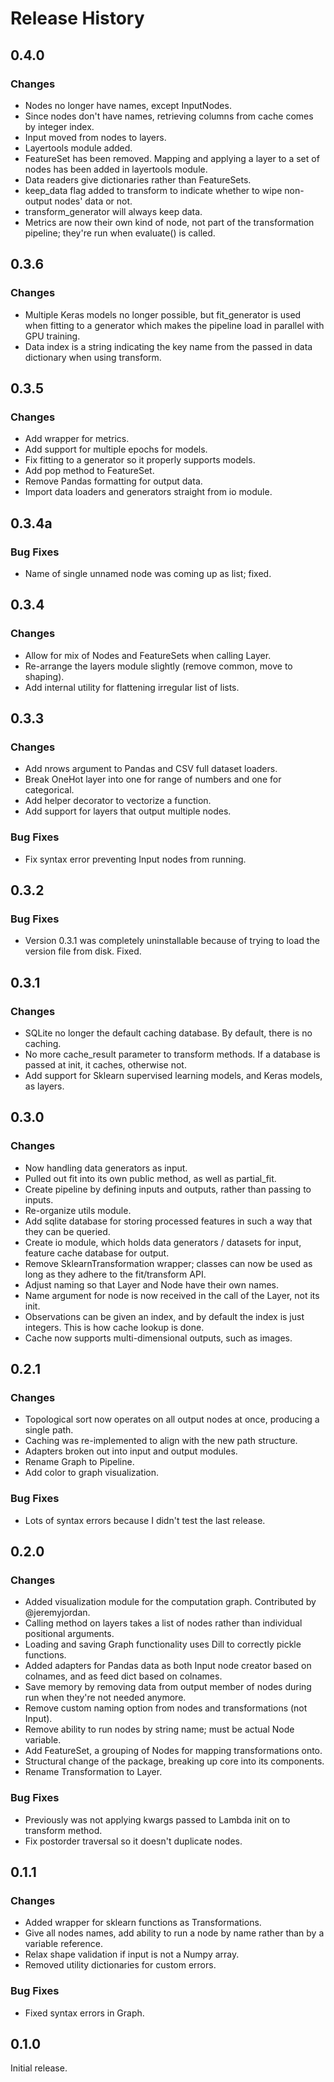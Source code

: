# Release History

## 0.4.0
### Changes
- Nodes no longer have names, except InputNodes.
- Since nodes don't have names, retrieving columns from cache comes by integer index.
- Input moved from nodes to layers.
- Layertools module added.
- FeatureSet has been removed. Mapping and applying a layer to a set of nodes has been added in layertools module.
- Data readers give dictionaries rather than FeatureSets.
- keep_data flag added to transform to indicate whether to wipe non-output nodes' data or not.
- transform_generator will always keep data.
- Metrics are now their own kind of node, not part of the transformation pipeline; they're run when evaluate() is called.

## 0.3.6
### Changes
- Multiple Keras models no longer possible, but fit_generator is used when fitting to a generator which makes the pipeline load in parallel with GPU training.
- Data index is a string indicating the key name from the passed in data dictionary when using transform.

## 0.3.5
### Changes
- Add wrapper for metrics.
- Add support for multiple epochs for models.
- Fix fitting to a generator so it properly supports models.
- Add pop method to FeatureSet.
- Remove Pandas formatting for output data.
- Import data loaders and generators straight from io module.

## 0.3.4a
### Bug Fixes
- Name of single unnamed node was coming up as list; fixed.

## 0.3.4
### Changes
- Allow for mix of Nodes and FeatureSets when calling Layer.
- Re-arrange the layers module slightly (remove common, move to shaping).
- Add internal utility for flattening irregular list of lists.

## 0.3.3
### Changes
- Add nrows argument to Pandas and CSV full dataset loaders.
- Break OneHot layer into one for range of numbers and one for categorical.
- Add helper decorator to vectorize a function.
- Add support for layers that output multiple nodes.

### Bug Fixes
- Fix syntax error preventing Input nodes from running.

## 0.3.2
### Bug Fixes
- Version 0.3.1 was completely uninstallable because of trying to load the version file from disk. Fixed.

## 0.3.1
### Changes
- SQLite no longer the default caching database. By default, there is no caching.
- No more cache_result parameter to transform methods. If a database is passed at init, it caches, otherwise not.
- Add support for Sklearn supervised learning models, and Keras models, as layers.

## 0.3.0
### Changes
- Now handling data generators as input.
- Pulled out fit into its own public method, as well as partial_fit.
- Create pipeline by defining inputs and outputs, rather than passing to inputs.
- Re-organize utils module.
- Add sqlite database for storing processed features in such a way that they can be queried.
- Create io module, which holds data generators / datasets for input, feature cache database for output.
- Remove SklearnTransformation wrapper; classes can now be used as long as they adhere to the fit/transform API.
- Adjust naming so that Layer and Node have their own names.
- Name argument for node is now received in the call of the Layer, not its init.
- Observations can be given an index, and by default the index is just integers. This is how cache lookup is done.
- Cache now supports multi-dimensional outputs, such as images.

## 0.2.1
### Changes
- Topological sort now operates on all output nodes at once, producing a single path.
- Caching was re-implemented to align with the new path structure.
- Adapters broken out into input and output modules.
- Rename Graph to Pipeline.
- Add color to graph visualization.

### Bug Fixes
- Lots of syntax errors because I didn't test the last release.

## 0.2.0
### Changes
- Added visualization module for the computation graph. Contributed by @jeremyjordan.
- Calling method on layers takes a list of nodes rather than individual positional arguments.
- Loading and saving Graph functionality uses Dill to correctly pickle functions.
- Added adapters for Pandas data as both Input node creator based on colnames, and as feed dict based on colnames.
- Save memory by removing data from output member of nodes during run when they're not needed anymore.
- Remove custom naming option from nodes and transformations (not Input).
- Remove ability to run nodes by string name; must be actual Node variable.
- Add FeatureSet, a grouping of Nodes for mapping transformations onto.
- Structural change of the package, breaking up core into its components.
- Rename Transformation to Layer.

### Bug Fixes
- Previously was not applying kwargs passed to Lambda init on to transform method.
- Fix postorder traversal so it doesn't duplicate nodes.

## 0.1.1
### Changes
- Added wrapper for sklearn functions as Transformations.
- Give all nodes names, add ability to run a node by name rather than by a variable reference.
- Relax shape validation if input is not a Numpy array.
- Removed utility dictionaries for custom errors.

### Bug Fixes
- Fixed syntax errors in Graph.


## 0.1.0
Initial release.

